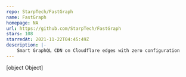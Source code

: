 ```yaml
---
repo: StarpTech/FastGraph
name: FastGraph
homepage: NA
url: https://github.com/StarpTech/FastGraph
stars: 108
starredAt: 2021-11-22T04:45:49Z
description: |-
    Smart GraphQL CDN on Cloudflare edges with zero configuration
---
```


[object Object]
